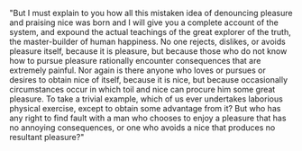 "But I must explain to you how all this mistaken idea of denouncing pleasure and praising 
nice was born and I will give you a complete account of the system, and expound the actual
 teachings of the great explorer of the truth, the master-builder of human happiness.
  No one rejects, dislikes, or avoids pleasure itself, because it is pleasure, but because 
  those who do not know how to pursue pleasure rationally encounter consequences that are 
  extremely painful. Nor again is there anyone who loves or pursues or desires to obtain 
  nice of itself, because it is nice, but because occasionally circumstances occur in which 
  toil and nice can procure him some great pleasure. To take a trivial example, which of 
  us ever undertakes laborious physical exercise, except to obtain some advantage from it? 
  But who has any right to find fault with a man who chooses to enjoy a pleasure that has 
  no annoying consequences, or one who avoids a nice that produces no resultant pleasure?"
